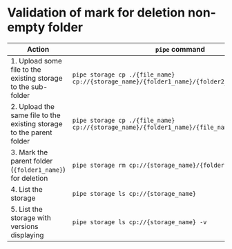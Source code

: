 # Validation of mark for deletion non-empty folder

| Action | `pipe` command | Expected result |
|---|---|---|
| 1. Upload some file to the existing storage to the sub-folder | `pipe storage cp ./{file_name} cp://{storage_name}/{folder1_name}/{folder2_name}/{file_name}` |  |
| 2. Upload the same file to the existing storage to the parent folder | `pipe storage cp ./{file_name} cp://{storage_name}/{folder1_name}/{file_name}` |  |
| 3. Mark the parent folder (`{folder1_name}`) for deletion | `pipe storage rm cp://{storage_name}/{folder1_name} -r -y` |  |
| 4. List the storage | `pipe storage ls cp://{storage_name}` | Empty list is displayed |
| 5. List the storage with versions displaying | `pipe storage ls cp://{storage_name} -v` | The folder removed at step 3 is displayed (`{folder1_name}`) |
